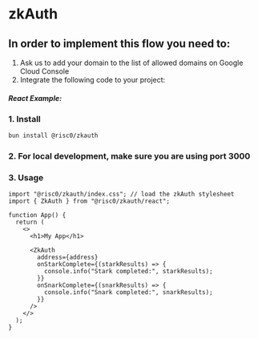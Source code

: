 # zkAuth

## In order to implement this flow you need to:

1. Ask us to add your domain to the list of allowed domains on Google Cloud Console
2. Integrate the following code to your project:

##### React Example:

### 1. Install

```bash
bun install @risc0/zkauth
```

### 2. For local development, make sure you are using port 3000

### 3. Usage

```tsx
import "@risc0/zkauth/index.css"; // load the zkAuth stylesheet
import { ZkAuth } from "@risc0/zkauth/react";

function App() {
  return (
    <>
      <h1>My App</h1>
      
      <ZkAuth 
        address={address} 
        onStarkComplete={(starkResults) => {
          console.info("Stark completed:", starkResults);
        }}
        onSnarkComplete={(snarkResults) => {
          console.info("Snark completed:", snarkResults);
        }}
      />
    </>
  );
}
```
